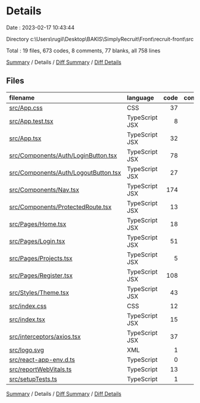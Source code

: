 # Details

Date : 2023-02-17 10:43:44

Directory c:\\Users\\rugil\\Desktop\\BAKIS\\SimplyRecruit\\Front\\recruit-front\\src

Total : 19 files,  673 codes, 8 comments, 77 blanks, all 758 lines

[Summary](results.md) / Details / [Diff Summary](diff.md) / [Diff Details](diff-details.md)

## Files
| filename | language | code | comment | blank | total |
| :--- | :--- | ---: | ---: | ---: | ---: |
| [src/App.css](/src/App.css) | CSS | 37 | 0 | 7 | 44 |
| [src/App.test.tsx](/src/App.test.tsx) | TypeScript JSX | 8 | 0 | 2 | 10 |
| [src/App.tsx](/src/App.tsx) | TypeScript JSX | 32 | 0 | 3 | 35 |
| [src/Components/Auth/LoginButton.tsx](/src/Components/Auth/LoginButton.tsx) | TypeScript JSX | 78 | 0 | 6 | 84 |
| [src/Components/Auth/LogoutButton.tsx](/src/Components/Auth/LogoutButton.tsx) | TypeScript JSX | 27 | 0 | 5 | 32 |
| [src/Components/Nav.tsx](/src/Components/Nav.tsx) | TypeScript JSX | 174 | 0 | 8 | 182 |
| [src/Components/ProtectedRoute.tsx](/src/Components/ProtectedRoute.tsx) | TypeScript JSX | 13 | 0 | 4 | 17 |
| [src/Pages/Home.tsx](/src/Pages/Home.tsx) | TypeScript JSX | 18 | 0 | 6 | 24 |
| [src/Pages/Login.tsx](/src/Pages/Login.tsx) | TypeScript JSX | 51 | 0 | 3 | 54 |
| [src/Pages/Projects.tsx](/src/Pages/Projects.tsx) | TypeScript JSX | 5 | 0 | 3 | 8 |
| [src/Pages/Register.tsx](/src/Pages/Register.tsx) | TypeScript JSX | 108 | 0 | 5 | 113 |
| [src/Styles/Theme.tsx](/src/Styles/Theme.tsx) | TypeScript JSX | 43 | 0 | 8 | 51 |
| [src/index.css](/src/index.css) | CSS | 12 | 0 | 2 | 14 |
| [src/index.tsx](/src/index.tsx) | TypeScript JSX | 15 | 3 | 3 | 21 |
| [src/interceptors/axios.tsx](/src/interceptors/axios.tsx) | TypeScript JSX | 37 | 0 | 7 | 44 |
| [src/logo.svg](/src/logo.svg) | XML | 1 | 0 | 0 | 1 |
| [src/react-app-env.d.ts](/src/react-app-env.d.ts) | TypeScript | 0 | 1 | 1 | 2 |
| [src/reportWebVitals.ts](/src/reportWebVitals.ts) | TypeScript | 13 | 0 | 3 | 16 |
| [src/setupTests.ts](/src/setupTests.ts) | TypeScript | 1 | 4 | 1 | 6 |

[Summary](results.md) / Details / [Diff Summary](diff.md) / [Diff Details](diff-details.md)